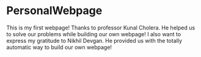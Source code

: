 # PersonalWebpage

This is my first webpage!
Thanks to professor Kunal Cholera. He helped us to solve our problems while building our own webpage!
I also want to express my gratitude to Nikhil Devgan. He provided us with the totally automatic way to build our own webpage!

